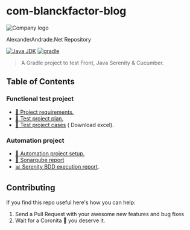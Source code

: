 # com-blanckfactor-blog

![Company logo](docs/assets/company-logo.png)

AlexanderAndrade.Net Repository

[![Java JDK](https://img.shields.io/badge/JavaJDK-8-green.svg)](https://www.oracle.com/co/java/technologies/javase/javase8-archive-downloads.html)
[![gradle](https://img.shields.io/badge/Gradle-v7.4.1-yellow.svg)](https://gradle.org/install/)

> A Gradle project to test Front, Java Serenity & Cucumber.
>

## Table of Contents

### Functional test project

- [🧾 Project requirements.](docs/00-Requirements%20Specification.pdf)
- [🧾 Test project plan.](docs/01_TEST_PLAN.md)
- [🧾 Test project cases](https://github.com/AlexAndradeSan/blankfactor/raw/main/docs/02_TEST_CASES.xlsx) (
  Download excel).

### Automation project

- [🤖 Automation project setup.](docs/03_AUTOMATION_SETUP.md)
- [🐞 Sonarqube report](docs/04_SONARQUBE_REPORT.png)
- [📊 Serenity BDD execution report](https://htmlpreview.github.io/?https://github.com/AlexAndradeSan/blankfactor/blob/main/target/site/serenity/index.html).

## Contributing

If you find this repo useful here's how you can help:

1. Send a Pull Request with your awesome new features and bug fixes
2. Wait for a Coronita :beer: you deserve it.
